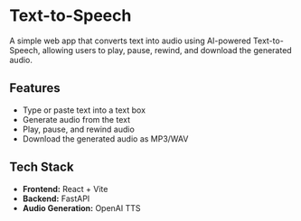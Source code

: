 # Text-to-Speech

A simple web app that converts text into audio using AI-powered Text-to-Speech, allowing users to play, pause, rewind, and download the generated audio.

## Features

- Type or paste text into a text box
- Generate audio from the text
- Play, pause, and rewind audio
- Download the generated audio as MP3/WAV

## Tech Stack

- **Frontend:** React + Vite
- **Backend:** FastAPI
- **Audio Generation:** OpenAI TTS
